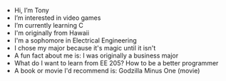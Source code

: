 - Hi, I’m Tony
- I’m interested in video games
- I’m currently learning C
- I'm originally from Hawaii
- I'm a sophomore in Electrical Engineering
- I chose my major because it's magic until it isn't
- A fun fact about me is: I was originally a business major
- What do I want to learn from EE 205? How to be a better programmer
- A book or movie I'd recommend is:  Godzilla Minus One (movie)

<!--
**Tonyl73/Tonyl73** is a ✨ _special_ ✨ repository because its `README.md` (this file) appears on your GitHub profile.

Here are some ideas to get you started:

- 🔭 I’m currently working on ...
- 🌱 I’m currently learning ...
- 👯 I’m looking to collaborate on ...
- 🤔 I’m looking for help with ...
- 💬 Ask me about ...
- 📫 How to reach me: ...
- 😄 Pronouns: ...
- ⚡ Fun fact: ...
-->
